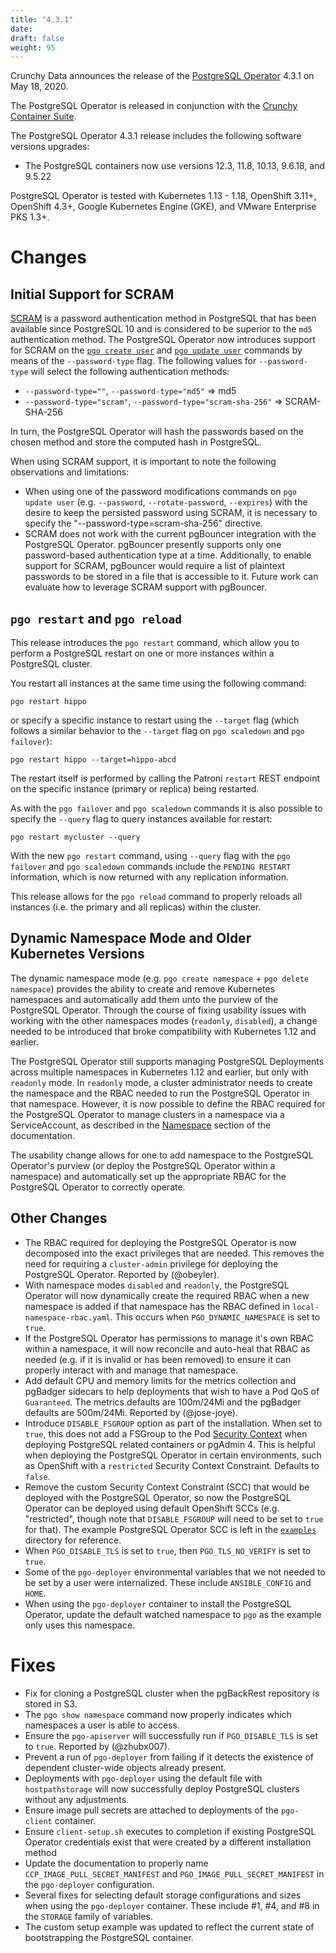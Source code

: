 ```yaml
---
title: "4.3.1"
date:
draft: false
weight: 95
---
```


Crunchy Data announces the release of the [PostgreSQL Operator](https://www.pg.percona.com/products/crunchy-postgresql-operator/) 4.3.1 on May 18, 2020.

The PostgreSQL Operator is released in conjunction with the [Crunchy Container Suite](https://github.com/CrunchyData/crunchy-containers/).

The PostgreSQL Operator 4.3.1 release includes the following software versions upgrades:

- The PostgreSQL containers now use versions 12.3, 11.8, 10.13, 9.6.18, and 9.5.22

PostgreSQL Operator is tested with Kubernetes 1.13 - 1.18, OpenShift 3.11+, OpenShift 4.3+, Google Kubernetes Engine (GKE), and VMware Enterprise PKS 1.3+.

# Changes

## Initial Support for SCRAM

[SCRAM](https://info.pg.percona.com/blog/how-to-upgrade-postgresql-passwords-to-scram) is a password authentication method in PostgreSQL that has been available since PostgreSQL 10 and is considered to be superior to the `md5` authentication method. The PostgreSQL Operator now introduces support for SCRAM on the [`pgo create user`](https://access.pg.percona.com/documentation/postgres-operator/latest/pgo-client/reference/pgo_create_user/) and [`pgo update user`](https://access.pg.percona.com/documentation/postgres-operator/latest/pgo-client/reference/pgo_update_user/) commands by means of the `--password-type` flag. The following values for `--password-type` will select the following authentication methods:


- `--password-type=""`, `--password-type="md5"` => md5
- `--password-type="scram"`, `--password-type="scram-sha-256"` => SCRAM-SHA-256

In turn, the PostgreSQL Operator will hash the passwords based on the chosen method and store the computed hash in PostgreSQL.

When using SCRAM support, it is important to note the following observations and limitations:

- When using one of the password modifications commands on `pgo update user` (e.g. `--password`, `--rotate-password`, `--expires`) with the desire to keep the persisted password using SCRAM, it is necessary to specify the "--password-type=scram-sha-256" directive.
- SCRAM does not work with the current pgBouncer integration with the PostgreSQL Operator. pgBouncer presently supports only one password-based authentication type at a time. Additionally, to enable support for SCRAM, pgBouncer would require a list of plaintext passwords to be stored in a file that is accessible to it. Future work can evaluate how to leverage SCRAM support with pgBouncer.

## `pgo restart` and `pgo reload`

This release introduces the `pgo restart` command, which allow you to perform a PostgreSQL restart on one or more instances within a PostgreSQL cluster.

You restart all instances at the same time using the following command:

```shell
pgo restart hippo
```

or specify a specific instance to restart using the `--target` flag (which follows a similar behavior to the `--target` flag on `pgo scaledown` and `pgo failover`):

```shell
pgo restart hippo --target=hippo-abcd
```

The restart itself is performed by calling the Patroni `restart` REST endpoint on the specific instance (primary or replica) being restarted.

As with the `pgo failover` and `pgo scaledown` commands it is also possible to specify the `--query` flag to query instances available for restart:

```shell
pgo restart mycluster --query
```

With the new `pgo restart` command, using `--query` flag with the `pgo failover` and `pgo scaledown` commands include the `PENDING RESTART` information, which is now returned with any replication information.


This release  allows for the `pgo reload` command to properly reloads all instances (i.e. the primary and all replicas) within the cluster.

## Dynamic Namespace Mode and Older Kubernetes Versions

The dynamic namespace mode (e.g. `pgo create namespace` + `pgo delete namespace`) provides the ability to create and remove Kubernetes namespaces and automatically add them unto the purview of the PostgreSQL Operator. Through the course of fixing usability issues with working with the other namespaces modes (`readonly`, `disabled`), a change needed to be introduced that broke compatibility with Kubernetes 1.12 and earlier.

The PostgreSQL Operator still supports managing PostgreSQL Deployments across multiple namespaces in Kubernetes 1.12 and earlier, but only with `readonly` mode. In `readonly` mode, a cluster administrator needs to create the namespace and the RBAC needed to run the PostgreSQL Operator in that namespace. However, it is now possible to define the RBAC required for the PostgreSQL Operator to manage clusters in a namespace via a ServiceAccount, as described in the [Namespace](https://access.pg.percona.com/documentation/postgres-operator/latest/architecture/namespace/) section of the documentation.

The usability change allows for one to add namespace to the PostgreSQL Operator's purview (or deploy the PostgreSQL Operator within a namespace) and automatically set up the appropriate RBAC for the PostgreSQL Operator to correctly operate.

## Other Changes

-  The RBAC required for deploying the PostgreSQL Operator is now decomposed into the exact privileges that are needed. This removes the need for requiring a `cluster-admin` privilege for deploying the PostgreSQL Operator. Reported by (@obeyler).
- With namespace modes `disabled` and `readonly`, the PostgreSQL Operator will now dynamically create the required RBAC when a new namespace is added if that namespace has the RBAC defined in `local-namespace-rbac.yaml`. This occurs when `PGO_DYNAMIC_NAMESPACE` is set to `true`.
- If the PostgreSQL Operator has permissions to manage it's own RBAC within a namespace, it will now reconcile and auto-heal that RBAC as needed (e.g. if it is invalid or has been removed) to ensure it can properly interact with and manage that namespace.
- Add default CPU and memory limits for the metrics collection and pgBadger sidecars to help deployments that wish to have a Pod QoS of `Guaranteed`. The metrics defaults are 100m/24Mi and the pgBadger defaults are 500m/24Mi. Reported by (@jose-joye).
- Introduce `DISABLE_FSGROUP` option as part of the installation. When set to `true`, this does not add a FSGroup to the Pod [Security Context](https://kubernetes.io/docs/tasks/configure-pod-container/security-context/) when deploying PostgreSQL related containers or pgAdmin 4. This is helpful when deploying the PostgreSQL Operator in certain environments, such as OpenShift with a `restricted` Security Context Constraint. Defaults to `false`.
- Remove the custom Security Context Constraint (SCC) that would be deployed with the PostgreSQL Operator, so now the PostgreSQL Operator can be deployed using default OpenShift SCCs (e.g. "restricted", though note that `DISABLE_FSGROUP` will need to be set to `true` for that). The example PostgreSQL Operator SCC is left in the [`examples`](https://raw.githubusercontent.com/CrunchyData/postgres-operator/master/examples/pgo-scc.yaml) directory for reference.
- When `PGO_DISABLE_TLS` is set to `true`, then `PGO_TLS_NO_VERIFY` is set to `true`.
- Some of the `pgo-deployer` environmental variables that we not needed to be set by a user were internalized. These include `ANSIBLE_CONFIG` and `HOME`.
- When using the `pgo-deployer` container to install the PostgreSQL Operator, update the default watched namespace to `pgo` as the example only uses this namespace.

# Fixes
- Fix for cloning a PostgreSQL cluster when the pgBackRest repository is stored in S3.
- The `pgo show namespace` command now properly indicates which namespaces a user is able to access.
- Ensure the `pgo-apiserver` will successfully run if `PGO_DISABLE_TLS` is set to `true`. Reported by (@zhubx007).
- Prevent a run of `pgo-deployer` from failing if it detects the existence of dependent cluster-wide objects already present.
- Deployments with `pgo-deployer` using the default file with `hostpathstorage` will now successfully deploy PostgreSQL clusters without any adjustments.
- Ensure image pull secrets are attached to deployments of the `pgo-client` container.
- Ensure `client-setup.sh` executes to completion if existing PostgreSQL Operator credentials exist that were created by a different installation method
- Update the documentation to properly name `CCP_IMAGE_PULL_SECRET_MANIFEST` and `PGO_IMAGE_PULL_SECRET_MANIFEST` in the `pgo-deployer` configuration.
- Several fixes for selecting default storage configurations and sizes when using the `pgo-deployer` container. These include #1, #4, and #8 in the `STORAGE` family of variables.
- The custom setup example was updated to reflect the current state of bootstrapping the PostgreSQL container.
